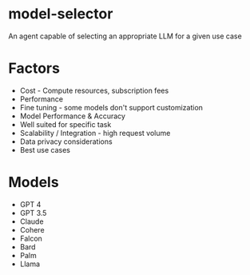 # model-selector
An agent capable of selecting an appropriate LLM for a given use case


# Factors
- Cost - Compute resources, subscription fees
- Performance
- Fine tuning - some models don't support customization
- Model Performance & Accuracy
- Well suited for specific task
- Scalability / Integration - high request volume
- Data privacy considerations
- Best use cases


# Models
- GPT 4
- GPT 3.5
- Claude
- Cohere
- Falcon
- Bard
- Palm
- Llama